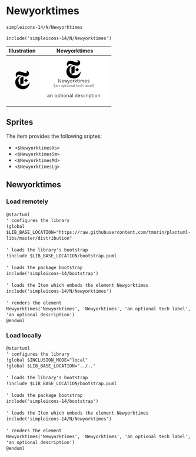 # Newyorktimes


```text
simpleicons-14/N/Newyorktimes
```

```text
include('simpleicons-14/N/Newyorktimes')
```



| Illustration | Newyorktimes |
| :---: | :---: |
| ![illustration for Illustration](../../simpleicons-14/N/Newyorktimes.png) | ![illustration for Newyorktimes](../../simpleicons-14/N/Newyorktimes.Local.png) |



## Sprites
The item provides the following sriptes:

- `<$NewyorktimesXs>`
- `<$NewyorktimesSm>`
- `<$NewyorktimesMd>`
- `<$NewyorktimesLg>`





## Newyorktimes

### Load remotely
```plantuml
@startuml
' configures the library
!global $LIB_BASE_LOCATION="https://raw.githubusercontent.com/tmorin/plantuml-libs/master/distribution"

' loads the library's bootstrap
!include $LIB_BASE_LOCATION/bootstrap.puml

' loads the package bootstrap
include('simpleicons-14/bootstrap')

' loads the Item which embeds the element Newyorktimes
include('simpleicons-14/N/Newyorktimes')

' renders the element
Newyorktimes('Newyorktimes', 'Newyorktimes', 'an optional tech label', 'an optional description')
@enduml
```

### Load locally
```plantuml
@startuml
' configures the library
!global $INCLUSION_MODE="local"
!global $LIB_BASE_LOCATION="../.."

' loads the library's bootstrap
!include $LIB_BASE_LOCATION/bootstrap.puml

' loads the package bootstrap
include('simpleicons-14/bootstrap')

' loads the Item which embeds the element Newyorktimes
include('simpleicons-14/N/Newyorktimes')

' renders the element
Newyorktimes('Newyorktimes', 'Newyorktimes', 'an optional tech label', 'an optional description')
@enduml
```

